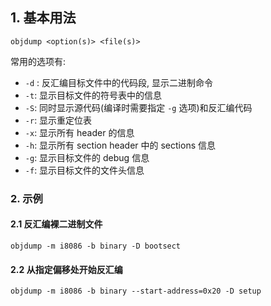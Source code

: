 ## 1. 基本用法

```shell
objdump <option(s)> <file(s)>
```

常用的选项有:
- `-d` : 反汇编目标文件中的代码段, 显示二进制命令
- `-t`: 显示目标文件的符号表中的信息
- `-S`: 同时显示源代码(编译时需要指定 `-g` 选项)和反汇编代码
- `-r`: 显示重定位表
- `-x`: 显示所有 header 的信息
- `-h`: 显示所有 section header 中的 sections 信息
- `-g`: 显示目标文件的 debug 信息
- `-f`: 显示目标文件的文件头信息
### 2. 示例
#### 2.1 反汇编裸二进制文件

```shell
objdump -m i8086 -b binary -D bootsect
```
#### 2.2 从指定偏移处开始反汇编

```shell
objdump -m i8086 -b binary --start-address=0x20 -D setup
```